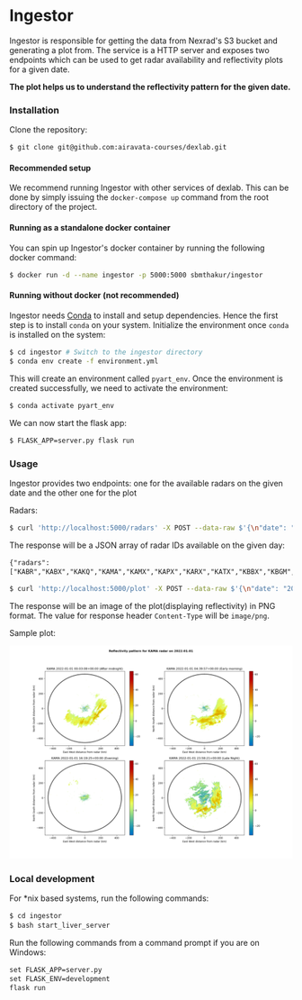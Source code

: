 # Ingestor

Ingestor is responsible for getting the data from Nexrad's S3 bucket and generating a plot from. The service is a HTTP server and exposes two endpoints which can be used to get radar availability and reflectivity plots for a given date.

**The plot helps us to understand the reflectivity pattern for the given date.**

### Installation

Clone the repository:

```bash
$ git clone git@github.com:airavata-courses/dexlab.git
```

#### Recommended setup

We recommend running Ingestor with other services of dexlab. This can be done by simply issuing the `docker-compose up` command from the root directory of the project.

#### Running as a standalone docker container

You can spin up Ingestor's docker container by running the following docker command:

```bash
$ docker run -d --name ingestor -p 5000:5000 sbmthakur/ingestor
```

#### Running without docker (not recommended)

Ingestor needs [Conda](https://docs.conda.io/projects/conda/en/latest/user-guide/install/index.html) to install and setup dependencies. Hence the first step is to install `conda` on your system. Initialize the environment once `conda` is installed on the system:

```bash
$ cd ingestor # Switch to the ingestor directory
$ conda env create -f environment.yml
```

This will create an environment called `pyart_env`. Once the environment is created successfully, we need to activate the environment:

```bash
$ conda activate pyart_env
```

We can now start the flask app:

```bash
$ FLASK_APP=server.py flask run
```

### Usage

Ingestor provides two endpoints: one for the available radars on the given date and the other one for the plot 

Radars:

```bash
$ curl 'http://localhost:5000/radars' -X POST --data-raw $'{\n"date": "2022-01-01"\n}'
```

The response will be a JSON array of radar IDs available on the given day:

```
{"radars":["KABR","KABX","KAKQ","KAMA","KAMX","KAPX","KARX","KATX","KBBX","KBGM","KBHX","KBIS","KBLX","KBMX","KBOX","KBRO","KBUF","KBYX","KCAE","KCBW","KCBX","KCCX","KCLE","KCLX","KCRP","KCXX","KCYS","KDAX","KDDC","KDFX","KDGX","KDIX","KDLH","KDMX","KDOX","KDTX","KDVN","KDYX","KEAX","KEMX","KEOX","KEPZ","KESX","KEVX","KEWX","KEYX","KFCX","KFDR","KFDX","KFFC","KFSD","KFSX","KFTG","KFWS","KGGW","KGJX","KGLD","KGRB","KGRK","KGRR","KGSP","KGWX","KGYX","KHDX","KHGX","KHNX","KHPX","KHTX","KICT","KICX","KILN","KILX","KIND","KINX","KIWA","KIWX","KJAX","KJGX","KJKL","KLBB","KLCH","KLGX","KLIX","KLNX","KLOT","KLRX","KLSX","KLTX","KLVX","KLWX","KLZK","KMAF","KMAX","KMBX","KMHX","KMKX","KMLB","KMOB","KMPX","KMQT","KMRX","KMSX","KMTX","KMUX","KMVX","KMXX","KNKX","KNQA","KOAX","KOHX","KOKX","KOTX","KPAH","KPBZ","KPDT","KPOE","KPUX","KRAX","KRGX","KRIW","KRLX","KRTX","KSFX","KSGF","KSHV","KSJT","KSOX","KSRX","KTBW","KTFX","KTLH","KTLX","KTWX","KTYX","KUDX","KUEX","KVAX","KVBX","KVNX","KVTX","KVWX","KYUX","PABC","PACG","PAEC","PAHG","PAIH","PAKC","PAPD","PGUA","PHKI","PHKM","PHMO","PHWA","RKJK","RKSG","RODN","TADW","TATL","TBNA","TBOS","TBWI","TCLT","TCMH","TCVG","TDAL","TDAY","TDCA","TDEN","TDFW","TDTW","TEWR","TFLL","THOU","TIAD","TIAH","TICH","TIDS","TJFK","TLAS","TLVE","TMCI","TMCO","TMEM","TMKE","TMSP","TMSY","TOKC","TORD","TPBI","TPHL","TPHX","TPIT","TRDU","TSDF","TSLC","TSTL","TTPA","TTUL"]}
```

```bash
$ curl 'http://localhost:5000/plot' -X POST --data-raw $'{\n"date": "2022-01-01",\n"radar": "KAMA"\n}'
```

The response will be an image of the plot(displaying reflectivity) in PNG format. The value for response header `Content-Type` will be `image/png`.

Sample plot:

![A sample image](./sample_plot.png)

### Local development

For \*nix based systems, run the following commands:

```bash
$ cd ingestor
$ bash start_liver_server
```

Run the following commands from a command prompt if you are on Windows:

```
set FLASK_APP=server.py
set FLASK_ENV=development
flask run
```
